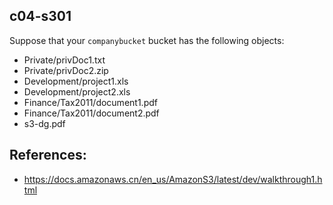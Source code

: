 ## c04-s301

Suppose that your `companybucket` bucket has the following objects:

- Private/privDoc1.txt
- Private/privDoc2.zip
- Development/project1.xls
- Development/project2.xls
- Finance/Tax2011/document1.pdf
- Finance/Tax2011/document2.pdf
- s3-dg.pdf

## References:
- https://docs.amazonaws.cn/en_us/AmazonS3/latest/dev/walkthrough1.html